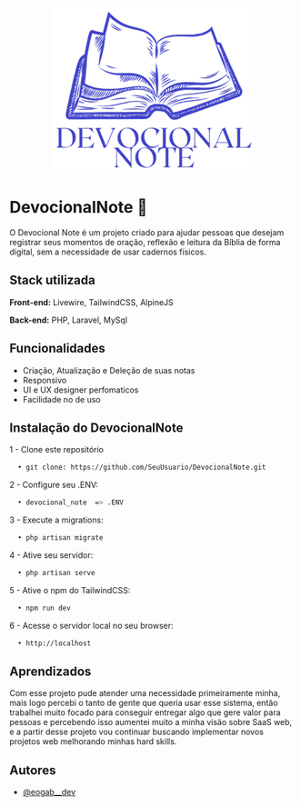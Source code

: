 <p align="center">
  <img src="public/images/logoNote.png" alt="Logo do Devocional Note">
</p>

# DevocionalNote 📖

O Devocional Note é um projeto criado para ajudar pessoas que desejam registrar seus momentos de oração, reflexão e leitura da Bíblia de forma digital, sem a necessidade de usar cadernos físicos.




## Stack utilizada

**Front-end:** Livewire, TailwindCSS, AlpineJS

**Back-end:** PHP, Laravel, MySql


## Funcionalidades

- Criação, Atualização e Deleção de suas notas
- Responsivo
- UI e UX designer perfomaticos
- Facilidade no de uso


## Instalação do DevocionalNote

1 - Clone este repositório

```bash
  • git clone: https://github.com/SeuUsuario/DevocionalNote.git
```

2 - Configure seu .ENV:

```bash
  • devocional_note  => .ENV
```

3 - Execute a migrations:

```bash
  • php artisan migrate
```

4 - Ative seu servidor:

```bash
  • php artisan serve
```

5 - Ative o npm do TailwindCSS:

```bash
  • npm run dev
```

6 - Acesse o servidor local no seu browser:

```bash
  • http://localhost
```

## Aprendizados

Com esse projeto pude atender uma necessidade primeiramente minha, mais logo percebi o tanto de gente que queria usar esse sistema, então trabalhei muito focado para conseguir entregar algo que gere valor para pessoas e percebendo isso aumentei muito a minha visão sobre SaaS web, e a partir desse projeto vou continuar buscando implementar novos projetos web melhorando minhas hard skills.


## Autores

- [@eogab__dev](https://www.github.com/Lucio-Gabriel)

